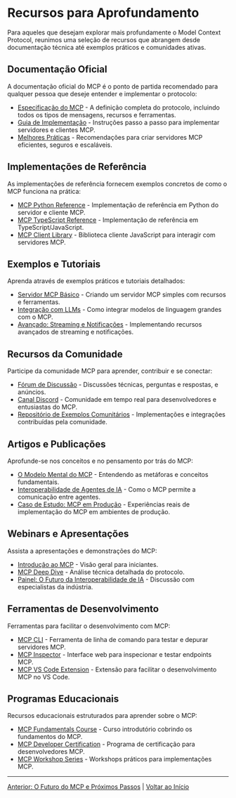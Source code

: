 # Recursos para Aprofundamento

Para aqueles que desejam explorar mais profundamente o Model Context Protocol, reunimos uma seleção de recursos que abrangem desde documentação técnica até exemplos práticos e comunidades ativas.

## Documentação Oficial

A documentação oficial do MCP é o ponto de partida recomendado para qualquer pessoa que deseje entender e implementar o protocolo:

- [Especificação do MCP](https://modelcontextprotocol.ai/docs/specification/) - A definição completa do protocolo, incluindo todos os tipos de mensagens, recursos e ferramentas.
- [Guia de Implementação](https://modelcontextprotocol.ai/docs/implementation/) - Instruções passo a passo para implementar servidores e clientes MCP.
- [Melhores Práticas](https://modelcontextprotocol.ai/docs/best-practices/) - Recomendações para criar servidores MCP eficientes, seguros e escaláveis.

## Implementações de Referência

As implementações de referência fornecem exemplos concretos de como o MCP funciona na prática:

- [MCP Python Reference](https://github.com/model-context-protocol/mcp-python) - Implementação de referência em Python do servidor e cliente MCP.
- [MCP TypeScript Reference](https://github.com/model-context-protocol/mcp-typescript) - Implementação de referência em TypeScript/JavaScript.
- [MCP Client Library](https://github.com/model-context-protocol/mcp-client-js) - Biblioteca cliente JavaScript para interagir com servidores MCP.

## Exemplos e Tutoriais

Aprenda através de exemplos práticos e tutoriais detalhados:

- [Servidor MCP Básico](https://modelcontextprotocol.ai/examples/basic-server/) - Criando um servidor MCP simples com recursos e ferramentas.
- [Integração com LLMs](https://modelcontextprotocol.ai/examples/llm-integration/) - Como integrar modelos de linguagem grandes com o MCP.
- [Avançado: Streaming e Notificações](https://modelcontextprotocol.ai/examples/streaming/) - Implementando recursos avançados de streaming e notificações.

## Recursos da Comunidade

Participe da comunidade MCP para aprender, contribuir e se conectar:

- [Fórum de Discussão](https://discuss.modelcontextprotocol.ai/) - Discussões técnicas, perguntas e respostas, e anúncios.
- [Canal Discord](https://discord.gg/mcp-community) - Comunidade em tempo real para desenvolvedores e entusiastas do MCP.
- [Repositório de Exemplos Comunitários](https://github.com/model-context-protocol/community-examples) - Implementações e integrações contribuídas pela comunidade.

## Artigos e Publicações

Aprofunde-se nos conceitos e no pensamento por trás do MCP:

- [O Modelo Mental do MCP](https://modelcontextprotocol.ai/blog/mcp-mental-model/) - Entendendo as metáforas e conceitos fundamentais.
- [Interoperabilidade de Agentes de IA](https://modelcontextprotocol.ai/blog/ai-agent-interoperability/) - Como o MCP permite a comunicação entre agentes.
- [Caso de Estudo: MCP em Produção](https://modelcontextprotocol.ai/blog/mcp-in-production/) - Experiências reais de implementação do MCP em ambientes de produção.

## Webinars e Apresentações

Assista a apresentações e demonstrações do MCP:

- [Introdução ao MCP](https://www.youtube.com/watch?v=mcp-intro) - Visão geral para iniciantes.
- [MCP Deep Dive](https://www.youtube.com/watch?v=mcp-deep-dive) - Análise técnica detalhada do protocolo.
- [Painel: O Futuro da Interoperabilidade de IA](https://www.youtube.com/watch?v=mcp-future-panel) - Discussão com especialistas da indústria.

## Ferramentas de Desenvolvimento

Ferramentas para facilitar o desenvolvimento com MCP:

- [MCP CLI](https://github.com/model-context-protocol/mcp-cli) - Ferramenta de linha de comando para testar e depurar servidores MCP.
- [MCP Inspector](https://mcp-inspector.netlify.app/) - Interface web para inspecionar e testar endpoints MCP.
- [MCP VS Code Extension](https://marketplace.visualstudio.com/items?itemName=mcp-team.mcp-tools) - Extensão para facilitar o desenvolvimento MCP no VS Code.

## Programas Educacionais

Recursos educacionais estruturados para aprender sobre o MCP:

- [MCP Fundamentals Course](https://modelcontextprotocol.ai/learn/fundamentals/) - Curso introdutório cobrindo os fundamentos do MCP.
- [MCP Developer Certification](https://modelcontextprotocol.ai/certification/) - Programa de certificação para desenvolvedores MCP.
- [MCP Workshop Series](https://modelcontextprotocol.ai/workshops/) - Workshops práticos para implementações MCP.

---

[Anterior: O Futuro do MCP e Próximos Passos](08-mcp-futuro-mcp.md) | [Voltar ao Início](01-mcp-introducao.md) 